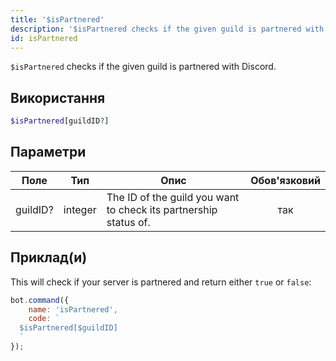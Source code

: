 ```yaml
---
title: '$isPartnered'
description: '$isPartnered checks if the given guild is partnered with Discord.'
id: isPartnered
---
```


`$isPartnered` checks if the given guild is partnered with Discord.

## Використання

```php
$isPartnered[guildID?]
```

## Параметри

| Поле     | Тип     | Опис                                                             | Обов'язковий |
| -------- | ------- | ---------------------------------------------------------------- |:------------:|
| guildID? | integer | The ID of the guild you want to check its partnership status of. |     так      |

## Приклад(и)

This will check if your server is partnered and return either `true` or `false`:

```javascript
bot.command({
    name: 'isPartnered',
    code: `
  $isPartnered[$guildID]
  `
});
```
